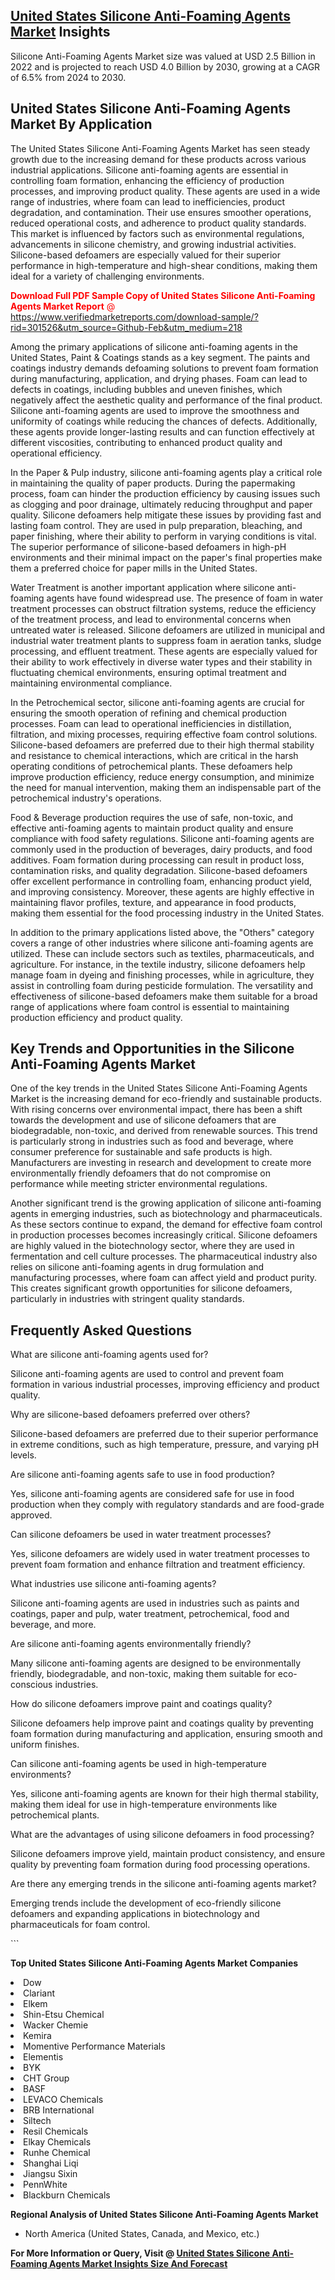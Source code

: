 <h2><a href="https://www.verifiedmarketreports.com/download-sample/?rid=301526&amp;utm_source=Github-Feb&amp;utm_medium=218" target="_blank">United States Silicone Anti-Foaming Agents Market</a> Insights</h2><p>Silicone Anti-Foaming Agents Market size was valued at USD 2.5 Billion in 2022 and is projected to reach USD 4.0 Billion by 2030, growing at a CAGR of 6.5% from 2024 to 2030.</p><p> <h2>United States Silicone Anti-Foaming Agents Market By Application</h2> <p>The United States Silicone Anti-Foaming Agents Market has seen steady growth due to the increasing demand for these products across various industrial applications. Silicone anti-foaming agents are essential in controlling foam formation, enhancing the efficiency of production processes, and improving product quality. These agents are used in a wide range of industries, where foam can lead to inefficiencies, product degradation, and contamination. Their use ensures smoother operations, reduced operational costs, and adherence to product quality standards. This market is influenced by factors such as environmental regulations, advancements in silicone chemistry, and growing industrial activities. Silicone-based defoamers are especially valued for their superior performance in high-temperature and high-shear conditions, making them ideal for a variety of challenging environments. <p><span class=""><span style="color: #ff0000;"><strong>Download Full PDF Sample Copy of United States Silicone Anti-Foaming Agents Market Report</strong> @ </span><a href="https://www.verifiedmarketreports.com/download-sample/?rid=301526&amp;utm_source=Github-Feb&amp;utm_medium=218" target="_blank">https://www.verifiedmarketreports.com/download-sample/?rid=301526&amp;utm_source=Github-Feb&amp;utm_medium=218</a></span></p></p> <p>Among the primary applications of silicone anti-foaming agents in the United States, Paint & Coatings stands as a key segment. The paints and coatings industry demands defoaming solutions to prevent foam formation during manufacturing, application, and drying phases. Foam can lead to defects in coatings, including bubbles and uneven finishes, which negatively affect the aesthetic quality and performance of the final product. Silicone anti-foaming agents are used to improve the smoothness and uniformity of coatings while reducing the chances of defects. Additionally, these agents provide longer-lasting results and can function effectively at different viscosities, contributing to enhanced product quality and operational efficiency.</p> <p>In the Paper & Pulp industry, silicone anti-foaming agents play a critical role in maintaining the quality of paper products. During the papermaking process, foam can hinder the production efficiency by causing issues such as clogging and poor drainage, ultimately reducing throughput and paper quality. Silicone defoamers help mitigate these issues by providing fast and lasting foam control. They are used in pulp preparation, bleaching, and paper finishing, where their ability to perform in varying conditions is vital. The superior performance of silicone-based defoamers in high-pH environments and their minimal impact on the paper's final properties make them a preferred choice for paper mills in the United States.</p> <p>Water Treatment is another important application where silicone anti-foaming agents have found widespread use. The presence of foam in water treatment processes can obstruct filtration systems, reduce the efficiency of the treatment process, and lead to environmental concerns when untreated water is released. Silicone defoamers are utilized in municipal and industrial water treatment plants to suppress foam in aeration tanks, sludge processing, and effluent treatment. These agents are especially valued for their ability to work effectively in diverse water types and their stability in fluctuating chemical environments, ensuring optimal treatment and maintaining environmental compliance.</p> <p>In the Petrochemical sector, silicone anti-foaming agents are crucial for ensuring the smooth operation of refining and chemical production processes. Foam can lead to operational inefficiencies in distillation, filtration, and mixing processes, requiring effective foam control solutions. Silicone-based defoamers are preferred due to their high thermal stability and resistance to chemical interactions, which are critical in the harsh operating conditions of petrochemical plants. These defoamers help improve production efficiency, reduce energy consumption, and minimize the need for manual intervention, making them an indispensable part of the petrochemical industry's operations.</p> <p>Food & Beverage production requires the use of safe, non-toxic, and effective anti-foaming agents to maintain product quality and ensure compliance with food safety regulations. Silicone anti-foaming agents are commonly used in the production of beverages, dairy products, and food additives. Foam formation during processing can result in product loss, contamination risks, and quality degradation. Silicone-based defoamers offer excellent performance in controlling foam, enhancing product yield, and improving consistency. Moreover, these agents are highly effective in maintaining flavor profiles, texture, and appearance in food products, making them essential for the food processing industry in the United States.</p> <p>In addition to the primary applications listed above, the "Others" category covers a range of other industries where silicone anti-foaming agents are utilized. These can include sectors such as textiles, pharmaceuticals, and agriculture. For instance, in the textile industry, silicone defoamers help manage foam in dyeing and finishing processes, while in agriculture, they assist in controlling foam during pesticide formulation. The versatility and effectiveness of silicone-based defoamers make them suitable for a broad range of applications where foam control is essential to maintaining production efficiency and product quality.</p> <h2>Key Trends and Opportunities in the Silicone Anti-Foaming Agents Market</h2> <p>One of the key trends in the United States Silicone Anti-Foaming Agents Market is the increasing demand for eco-friendly and sustainable products. With rising concerns over environmental impact, there has been a shift towards the development and use of silicone defoamers that are biodegradable, non-toxic, and derived from renewable sources. This trend is particularly strong in industries such as food and beverage, where consumer preference for sustainable and safe products is high. Manufacturers are investing in research and development to create more environmentally friendly defoamers that do not compromise on performance while meeting stricter environmental regulations.</p> <p>Another significant trend is the growing application of silicone anti-foaming agents in emerging industries, such as biotechnology and pharmaceuticals. As these sectors continue to expand, the demand for effective foam control in production processes becomes increasingly critical. Silicone defoamers are highly valued in the biotechnology sector, where they are used in fermentation and cell culture processes. The pharmaceutical industry also relies on silicone anti-foaming agents in drug formulation and manufacturing processes, where foam can affect yield and product purity. This creates significant growth opportunities for silicone defoamers, particularly in industries with stringent quality standards.</p> <h2>Frequently Asked Questions</h2> <p>What are silicone anti-foaming agents used for?</p> <p>Silicone anti-foaming agents are used to control and prevent foam formation in various industrial processes, improving efficiency and product quality.</p> <p>Why are silicone-based defoamers preferred over others?</p> <p>Silicone-based defoamers are preferred due to their superior performance in extreme conditions, such as high temperature, pressure, and varying pH levels.</p> <p>Are silicone anti-foaming agents safe to use in food production?</p> <p>Yes, silicone anti-foaming agents are considered safe for use in food production when they comply with regulatory standards and are food-grade approved.</p> <p>Can silicone defoamers be used in water treatment processes?</p> <p>Yes, silicone defoamers are widely used in water treatment processes to prevent foam formation and enhance filtration and treatment efficiency.</p> <p>What industries use silicone anti-foaming agents?</p> <p>Silicone anti-foaming agents are used in industries such as paints and coatings, paper and pulp, water treatment, petrochemical, food and beverage, and more.</p> <p>Are silicone anti-foaming agents environmentally friendly?</p> <p>Many silicone anti-foaming agents are designed to be environmentally friendly, biodegradable, and non-toxic, making them suitable for eco-conscious industries.</p> <p>How do silicone defoamers improve paint and coatings quality?</p> <p>Silicone defoamers help improve paint and coatings quality by preventing foam formation during manufacturing and application, ensuring smooth and uniform finishes.</p> <p>Can silicone anti-foaming agents be used in high-temperature environments?</p> <p>Yes, silicone anti-foaming agents are known for their high thermal stability, making them ideal for use in high-temperature environments like petrochemical plants.</p> <p>What are the advantages of using silicone defoamers in food processing?</p> <p>Silicone defoamers improve yield, maintain product consistency, and ensure quality by preventing foam formation during food processing operations.</p> <p>Are there any emerging trends in the silicone anti-foaming agents market?</p> <p>Emerging trends include the development of eco-friendly silicone defoamers and expanding applications in biotechnology and pharmaceuticals for foam control.</p> ```</p><p><strong>Top United States Silicone Anti-Foaming Agents Market Companies</strong></p><div data-test-id=""><p><li>Dow</li><li> Clariant</li><li> Elkem</li><li> Shin-Etsu Chemical</li><li> Wacker Chemie</li><li> Kemira</li><li> Momentive Performance Materials</li><li> Elementis</li><li> BYK</li><li> CHT Group</li><li> BASF</li><li> LEVACO Chemicals</li><li> BRB International</li><li> Siltech</li><li> Resil Chemicals</li><li> Elkay Chemicals</li><li> Runhe Chemical</li><li> Shanghai Liqi</li><li> Jiangsu Sixin</li><li> PennWhite</li><li> Blackburn Chemicals</li></p><div><strong>Regional Analysis of&nbsp;United States Silicone Anti-Foaming Agents Market</strong></div><ul><li dir="ltr"><p dir="ltr">North America&nbsp;(United States, Canada, and Mexico, etc.)</p></li></ul><p><strong>For More Information or Query, Visit @&nbsp;</strong><strong><a href="https://www.verifiedmarketreports.com/product/silicone-anti-foaming-agents-market/?utm_source=Github-Feb&amp;utm_medium=218" target="_blank">United States Silicone Anti-Foaming Agents Market Insights Size And Forecast</a></strong></p></div>
